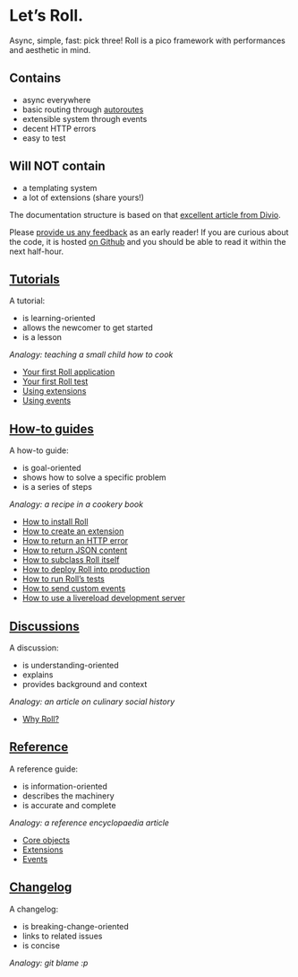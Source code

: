 # Let’s Roll.

Async, simple, fast: pick three! Roll is a pico framework with
performances and aesthetic in mind.


## Contains

* async everywhere
* basic routing through [autoroutes](https://github.com/pyrates/autoroutes)
* extensible system through events
* decent HTTP errors
* easy to test


## Will NOT contain

* a templating system
* a lot of extensions (share yours!)


The documentation structure is based on that
[excellent article from Divio](https://www.divio.com/en/blog/documentation/).

Please [provide us any feedback](https://github.com/pyrates/roll/issues/new)
as an early reader! If you are curious about the code, it is hosted
[on Github](https://github.com/pyrates/roll/blob/master/roll/__init__.py)
and you should be able to read it within the next half-hour.


## [Tutorials](tutorials.md)

A tutorial:

* is learning-oriented
* allows the newcomer to get started
* is a lesson

*Analogy: teaching a small child how to cook*

* [Your first Roll application](tutorials.md#your-first-roll-application)
* [Your first Roll test](tutorials.md#your-first-roll-test)
* [Using extensions](tutorials.md#using-extensions)
* [Using events](tutorials.md#using-events)


## [How-to guides](how-to-guides.md)

A how-to guide:

* is goal-oriented
* shows how to solve a specific problem
* is a series of steps

*Analogy: a recipe in a cookery book*

* [How to install Roll](how-to-guides.md#how-to-install-roll)
* [How to create an extension](how-to-guides.md#how-to-create-an-extension)
* [How to return an HTTP error](how-to-guides.md#how-to-return-an-http-error)
* [How to return JSON content](how-to-guides.md#how-to-return-json-content)
* [How to subclass Roll itself](how-to-guides.md#how-to-subclass-roll-itself)
* [How to deploy Roll into production](how-to-guides.md#how-to-deploy-roll-into-production)
* [How to run Roll’s tests](how-to-guides.md#how-to-run-rolls-tests)
* [How to send custom events](how-to-guides.md#how-to-send-custom-events)
* [How to use a livereload development server](how-to-guides.md#how-to-use-a-livereload-development-server)


## [Discussions](discussions.md)

A discussion:

* is understanding-oriented
* explains
* provides background and context

*Analogy: an article on culinary social history*

* [Why Roll?](discussions.md#why-roll)


## [Reference](reference.md)

A reference guide:

* is information-oriented
* describes the machinery
* is accurate and complete

*Analogy: a reference encyclopaedia article*

* [Core objects](reference.md#core-objects)
* [Extensions](reference.md#extensions)
* [Events](reference.md#events)


## [Changelog](changelog.md)

A changelog:

* is breaking-change-oriented
* links to related issues
* is concise

*Analogy: git blame :p*
